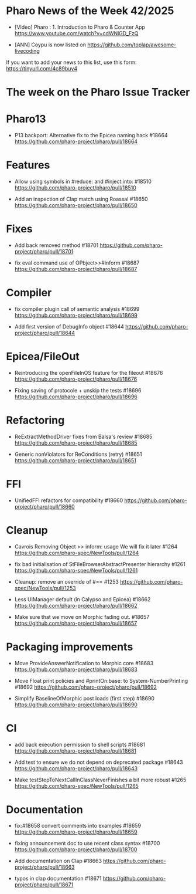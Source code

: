 # Pharo News of the Week 42/2025

- [Video] Pharo : 1. Introduction to Pharo & Counter App 
	https://www.youtube.com/watch?v=cdWNlGD_FzQ
	
- [ANN] Coypu is now listed on https://github.com/toplap/awesome-livecoding


If you want to add your news to this list, use this form: https://tinyurl.com/4c89buy4

# The week on the Pharo Issue Tracker

# Pharo13

- P13 backport: Alternative fix to the Epicea naming hack #18664
	https://github.com/pharo-project/pharo/pull/18664

# Features

- Allow using symbols in #reduce: and #inject:into: #18510
	https://github.com/pharo-project/pharo/pull/18510
	
- Add an inspection of Clap match using Roassal #18650
	https://github.com/pharo-project/pharo/pull/18650
	
# Fixes

- Add back removed method #18701
	https://github.com/pharo-project/pharo/pull/18701
	
- fix eval command use of OPbject>>#inform #18687
	https://github.com/pharo-project/pharo/pull/18687

	
# Compiler

- fix compiler plugin call of semantic analysis #18699
	https://github.com/pharo-project/pharo/pull/18699
	
- Add first version of DebugInfo object #18644
	https://github.com/pharo-project/pharo/pull/18644
	
# Epicea/FileOut

- Reintroducing the openFileInOS feature for the fileout #18676
	https://github.com/pharo-project/pharo/pull/18676

- Fixing saving of protocole + unskip the tests #18696
	https://github.com/pharo-project/pharo/pull/18696
	
# Refactoring
- ReExtractMethodDriver fixes from Balsa's review #18685
	https://github.com/pharo-project/pharo/pull/18685
	
- Generic nonViolators for ReConditions (retry) #18651
	https://github.com/pharo-project/pharo/pull/18651
	
# FFI

- UnifiedFFI refactors for compatibility #18660
	https://github.com/pharo-project/pharo/pull/18660	
	
# Cleanup

- Cavrois Removing Object >> inform: usage We will fix it later #1264
	https://github.com/pharo-spec/NewTools/pull/1264
	
- fix bad initialisation of StFileBrowserAbstractPresenter hierarchy #1261
	https://github.com/pharo-spec/NewTools/pull/1261
	
- Cleanup: remove an override of #== #1253
	https://github.com/pharo-spec/NewTools/pull/1253
	
- Less UIManager default (in Calypso and Epicea) #18662
	https://github.com/pharo-project/pharo/pull/18662
	
- Make sure that we move on Morphic fading out. #18657
	https://github.com/pharo-project/pharo/pull/18657

	
# Packaging improvements

- Move ProvideAnswerNotification to Morphic core #18683
	https://github.com/pharo-project/pharo/pull/18683
	
- Move Float print policies and #printOn:base: to System-NumberPrinting #18692
	https://github.com/pharo-project/pharo/pull/18692
	
- Simplify BaselineOfMorphic post loads (first step) #18690
	https://github.com/pharo-project/pharo/pull/18690
	
# CI

- add back execution permission to shell scripts #18681
	https://github.com/pharo-project/pharo/pull/18681
	
- Add test to ensure we do not depend on deprecated package #18643
	https://github.com/pharo-project/pharo/pull/18643
	
- Make testStepToNextCallInClassNeverFinishes a bit more robust #1265
	https://github.com/pharo-spec/NewTools/pull/1265
	
# Documentation
- fix:#18658 convert comments into examples #18659
	https://github.com/pharo-project/pharo/pull/18659

- fixing announcement doc to use recent class syntax #18700
	https://github.com/pharo-project/pharo/pull/18700
	
- Add documentation on Clap #18663
	https://github.com/pharo-project/pharo/pull/18663
	
- typos in clap documentation #18671
	https://github.com/pharo-project/pharo/pull/18671